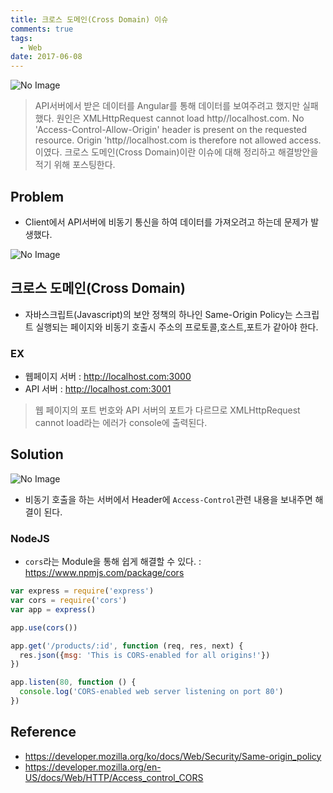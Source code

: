 ```yaml
---
title: 크로스 도메인(Cross Domain) 이슈
comments: true
tags:
  - Web
date: 2017-06-08
---
```


![No Image](/assets/logo/javascript.png)

> API서버에서 받은 데이터를 Angular를 통해 데이터를 보여주려고 했지만 실패했다. 원인은 XMLHttpRequest cannot load http//localhost.com. No 'Access-Control-Allow-Origin' header is present on the requested resource. Origin 'http//localhost.com is therefore not allowed access. 이였다. 크로스 도메인(Cross Domain)이란 이슈에 대해 정리하고 해결방안을 적기 위해 포스팅한다.

## Problem

- Client에서 API서버에 비동기 통신을 하여 데이터를 가져오려고 하는데 문제가 발생했다.

![No Image](/assets/posts/20170608/1.PNG)


## 크로스 도메인(Cross Domain)
- 자바스크립트(Javascript)의 보안 정책의 하나인 Same-Origin Policy는 스크립트 실행되는 페이지와 비동기 호출시 주소의 프로토콜,호스트,포트가 같아야 한다.

### EX
- 웹페이지 서버 : http://localhost.com:3000
- API 서버 : http://localhost.com:3001

> 웹 페이지의 포트 번호와 API 서버의 포트가 다르므로 XMLHttpRequest cannot load라는 에러가 console에 출력된다.

## Solution
![No Image](/assets/posts/20170608/2.PNG)

- 비동기 호출을 하는 서버에서 Header에 `Access-Control`관련 내용을 보내주면 해결이 된다.

### NodeJS
- `cors`라는 Module을 통해 쉽게 해결할 수 있다. : <https://www.npmjs.com/package/cors>

``` javascript
var express = require('express')
var cors = require('cors')
var app = express()

app.use(cors())

app.get('/products/:id', function (req, res, next) {
  res.json({msg: 'This is CORS-enabled for all origins!'})
})

app.listen(80, function () {
  console.log('CORS-enabled web server listening on port 80')
})
```

## Reference
- <https://developer.mozilla.org/ko/docs/Web/Security/Same-origin_policy>
- <https://developer.mozilla.org/en-US/docs/Web/HTTP/Access_control_CORS>
